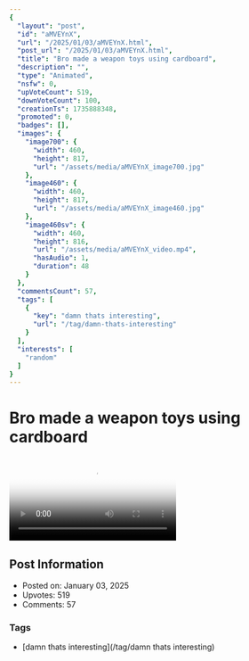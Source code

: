 ```yaml
---
{
  "layout": "post",
  "id": "aMVEYnX",
  "url": "/2025/01/03/aMVEYnX.html",
  "post_url": "/2025/01/03/aMVEYnX.html",
  "title": "Bro made a weapon toys using cardboard",
  "description": "",
  "type": "Animated",
  "nsfw": 0,
  "upVoteCount": 519,
  "downVoteCount": 100,
  "creationTs": 1735888348,
  "promoted": 0,
  "badges": [],
  "images": {
    "image700": {
      "width": 460,
      "height": 817,
      "url": "/assets/media/aMVEYnX_image700.jpg"
    },
    "image460": {
      "width": 460,
      "height": 817,
      "url": "/assets/media/aMVEYnX_image460.jpg"
    },
    "image460sv": {
      "width": 460,
      "height": 816,
      "url": "/assets/media/aMVEYnX_video.mp4",
      "hasAudio": 1,
      "duration": 48
    }
  },
  "commentsCount": 57,
  "tags": [
    {
      "key": "damn thats interesting",
      "url": "/tag/damn-thats-interesting"
    }
  ],
  "interests": [
    "random"
  ]
}
---
```


# Bro made a weapon toys using cardboard

<video controls playsinline loop poster="/assets/media/aMVEYnX_image460.jpg">
  <source src="/assets/media/aMVEYnX_video.mp4" type="video/mp4">
  Your browser does not support the video tag.
</video>

## Post Information

- Posted on: January 03, 2025
- Upvotes: 519
- Comments: 57

### Tags

- [damn thats interesting](/tag/damn thats interesting)
